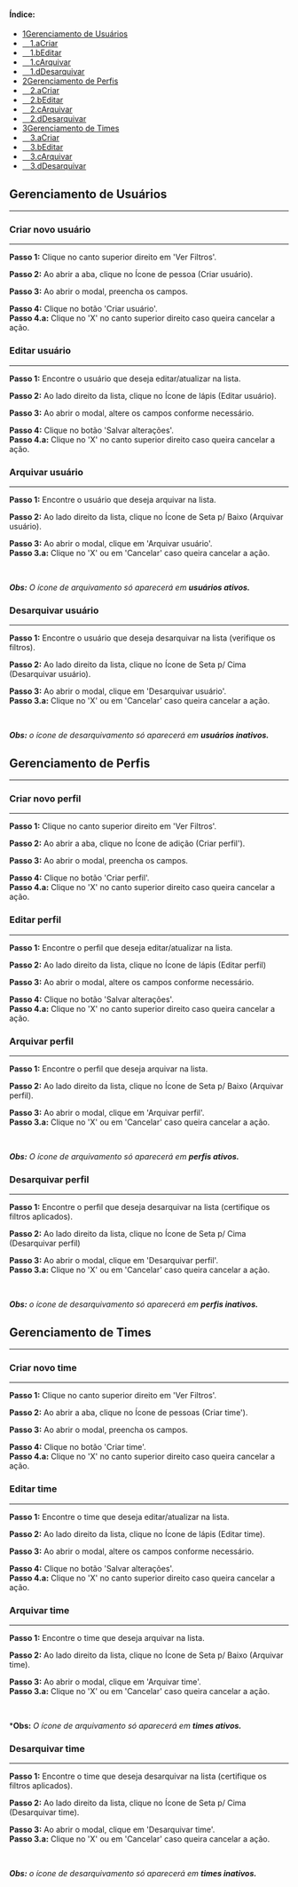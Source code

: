 <nav class='sidelist'>
  <div class='side-content'>
  <h4>Índice:</h4>
  <ul>
    <li><a class='super' href="#1.">
      <span class='bold'>1</span>Gerenciamento de Usuários
    <li><a class='sub' href="#1.a">
      &emsp;<span class='bold'>1.a</span>Criar
    </a></li>
    <li><a class='sub' href="#1.b">
      &emsp;<span class='bold'>1.b</span>Editar
    </a></li>
    <li><a class='sub' href="#1.c">
      &emsp;<span class='bold'>1.c</span>Arquivar
    </a></li>
    <li><a class='sub' href="#1.d">
      &emsp;<span class='bold'>1.d</span>Desarquivar
    </a></li>  
    <li><a class='super' href="#2.">
      <span class='bold'>2</span>Gerenciamento de Perfis
    </a></li>
    <li><a class='sub' href="#2.a">
      &emsp;<span class='bold'>2.a</span>Criar
    </a></li>
    <li><a class='sub' href="#2.b">
      &emsp;<span class='bold'>2.b</span>Editar
    </a></li>
    <li><a class='sub' href="#2.c">
      &emsp;<span class='bold'>2.c</span>Arquivar
    </a></li>
    <li><a class='sub' href="#2.d">
      &emsp;<span class='bold'>2.d</span>Desarquivar
    </a></li>
    <li><a class='super' href="#3.">
      <span class='bold'>3</span>Gerenciamento de Times
    <li><a class='sub' href="#3.a">
      &emsp;<span class='bold'>3.a</span>Criar
    </a></li>
    <li><a class='sub' href="#3.b">
      &emsp;<span class='bold'>3.b</span>Editar
    </a></li>
    <li><a class='sub' href="#3.c">
      &emsp;<span class='bold'>3.c</span>Arquivar
    </a></li>
    <li><a class='sub' href="#3.d">
      &emsp;<span class='bold'>3.d</span>Desarquivar
    </a></li>     
  </ul>
  </div>
</nav>


<div class='title'>
<h2 id="1.">Gerenciamento de Usuários</h2>
<hr class='solid'>
</div>

<div id='1.a' class='item'>
<h3>Criar novo usuário</h3>
<hr class='solid'>
</div>

<div class='center'>
  <div class='note'>

  **Passo 1:** Clique no canto superior direito em 'Ver Filtros'.

  **Passo 2:** Ao abrir a aba, clique no Ícone de pessoa (Criar usuário).

  **Passo 3:** Ao abrir o modal, preencha os campos.

  **Passo 4:** Clique no botão 'Criar usuário'.<br />
  **Passo 4.a:** Clique no 'X' no canto superior direito caso queira cancelar a ação.

  </div>
</div>

<div id='1.b' class='item'>
<h3>Editar usuário</h3>
<hr class='solid'>
</div>

<div class='center'>
  <div class='note'>

  **Passo 1:** Encontre o usuário que deseja editar/atualizar na lista.

  **Passo 2:** Ao lado direito da lista, clique no Ícone de lápis (Editar usuário).

  **Passo 3:** Ao abrir o modal, altere os campos conforme necessário.

  **Passo 4:** Clique no botão 'Salvar alterações'.<br />
  **Passo 4.a:** Clique no 'X' no canto superior direito caso queira cancelar a ação.

  </div>
</div>

<div id='1.c' class='item'>
<h3>Arquivar usuário</h3>
<hr class='solid'>
</div>

<div class='center'>
  <div class='note'>
  
  **Passo 1:** Encontre o usuário que deseja arquivar na lista.

  **Passo 2:** Ao lado direito da lista, clique no Ícone de Seta p/ Baixo (Arquivar usuário).

  **Passo 3:** Ao abrir o modal, clique em 'Arquivar usuário'. <br />
  **Passo 3.a:** Clique no 'X' ou em 'Cancelar' caso queira cancelar a ação.

  <br />

  ***Obs:** O ícone de arquivamento só aparecerá em **usuários ativos.***
  
  </div>
</div>


<div id='1.d' class='item'>
<h3>Desarquivar usuário</h3>
<hr class='solid'>
</div>

<div class='center'>
  <div class='note'>
  
  **Passo 1:** Encontre o usuário que deseja desarquivar na lista (verifique os filtros).

  **Passo 2:** Ao lado direito da lista, clique no Ícone de Seta p/ Cima (Desarquivar usuário).

  **Passo 3:** Ao abrir o modal, clique em 'Desarquivar usuário'.<br />
  **Passo 3.a:** Clique no 'X' ou em 'Cancelar' caso queira cancelar a ação.

  <br />

  ***Obs:** o ícone de desarquivamento só aparecerá em **usuários inativos.***
  
  </div>
</div>


<div class='title'>
<h2 id="2.">Gerenciamento de Perfis</h2>
<hr class='solid'>
</div>

<div id='2.a' class='item'>
<h3>Criar novo perfil</h3>
<hr class='solid'>
</div>

<div class='center'>
  <div class='note'>

  **Passo 1:** Clique no canto superior direito em 'Ver Filtros'.

  **Passo 2:** Ao abrir a aba, clique no Ícone de adição (Criar perfil').

  **Passo 3:** Ao abrir o modal, preencha os campos.

  **Passo 4:** Clique no botão 'Criar perfil'.<br />
  **Passo 4.a:** Clique no 'X' no canto superior direito caso queira cancelar a ação.

  </div>
</div>

<div id='2.b' class='item'>
<h3>Editar perfil</h3>
<hr class='solid'>
</div>

<div class='center'>
  <div class='note'>

  **Passo 1:** Encontre o perfil que deseja editar/atualizar na lista.

  **Passo 2:** Ao lado direito da lista, clique no Ícone de lápis (Editar perfil)

  **Passo 3:** Ao abrir o modal, altere os campos conforme necessário.

  **Passo 4:** Clique no botão 'Salvar alterações'.<br />
  **Passo 4.a:** Clique no 'X' no canto superior direito caso queira cancelar a ação.

  </div>
</div>

<div id='2.c' class='item'>
<h3>Arquivar perfil</h3>
<hr class='solid'>
</div>

<div class='center'>
  <div class='note'>
  
  **Passo 1:** Encontre o perfil que deseja arquivar na lista.

  **Passo 2:** Ao lado direito da lista, clique no Ícone de Seta p/ Baixo (Arquivar perfil).

  **Passo 3:** Ao abrir o modal, clique em 'Arquivar perfil'.<br />
  **Passo 3.a:** Clique no 'X' ou em 'Cancelar' caso queira cancelar a ação.

  <br />

  ***Obs:** O ícone de arquivamento só aparecerá em **perfis ativos.***
  
  </div>
</div>

<div id='2.d' class='item'>
<h3>Desarquivar perfil</h3>
<hr class='solid'>
</div>

<div class='center'>
  <div class='note'>
  
  **Passo 1:** Encontre o perfil que deseja desarquivar na lista (certifique os filtros aplicados).

  **Passo 2:** Ao lado direito da lista, clique no Ícone de Seta p/ Cima (Desarquivar perfil)

  **Passo 3:** Ao abrir o modal, clique em 'Desarquivar perfil'.<br />
  **Passo 3.a:** Clique no 'X' ou em 'Cancelar' caso queira cancelar a ação.

  <br />

  ***Obs:** o ícone de desarquivamento só aparecerá em **perfis inativos.***
  
  </div>
</div>

<div class='title'>
<h2 id="3.">Gerenciamento de Times</h2>
<hr class='solid'>
</div>

<div id='3.a' class='item'>
<h3>Criar novo time</h3>
<hr class='solid'>
</div>

<div class='center'>
  <div class='note'>

  **Passo 1:** Clique no canto superior direito em 'Ver Filtros'.

  **Passo 2:** Ao abrir a aba, clique no Ícone de pessoas (Criar time').

  **Passo 3:** Ao abrir o modal, preencha os campos.

  **Passo 4:** Clique no botão 'Criar time'.<br />
  **Passo 4.a:** Clique no 'X' no canto superior direito caso queira cancelar a ação.

  </div>
</div>

<div id='3.b' class='item'>
<h3>Editar time</h3>
<hr class='solid'>
</div>

<div class='center'>
  <div class='note'>

  **Passo 1:** Encontre o time que deseja editar/atualizar na lista.

  **Passo 2:** Ao lado direito da lista, clique no Ícone de lápis (Editar time).

  **Passo 3:** Ao abrir o modal, altere os campos conforme necessário.

  **Passo 4:** Clique no botão 'Salvar alterações'.<br />
  **Passo 4.a:** Clique no 'X' no canto superior direito caso queira cancelar a ação.

  </div>
</div>

<div id='3.c' class='item'>
<h3>Arquivar time</h3>
<hr class='solid'>
</div>

<div class='center'>
  <div class='note'>
  
  **Passo 1:** Encontre o time que deseja arquivar na lista.

  **Passo 2:** Ao lado direito da lista, clique no Ícone de Seta p/ Baixo (Arquivar time).

  **Passo 3:** Ao abrir o modal, clique em 'Arquivar time'.<br />
  **Passo 3.a:** Clique no 'X' ou em 'Cancelar' caso queira cancelar a ação.

  <br />

  ***Obs:** *O ícone de arquivamento só aparecerá em **times ativos.***
  
  </div>
</div>


<div id='3.d' class='item'>
<h3>Desarquivar time</h3>
<hr class='solid'>
</div>

<div class='center'>
  <div class='note'>
  
  **Passo 1:** Encontre o time que deseja desarquivar na lista (certifique os filtros aplicados).

  **Passo 2:** Ao lado direito da lista, clique no Ícone de Seta p/ Cima (Desarquivar time).

  **Passo 3:** Ao abrir o modal, clique em 'Desarquivar time'.<br />
  **Passo 3.a:** Clique no 'X' ou em 'Cancelar' caso queira cancelar a ação.

  <br />

  ***Obs:** o ícone de desarquivamento só aparecerá em **times inativos.***
  
  </div>
</div>

<div class='end'>